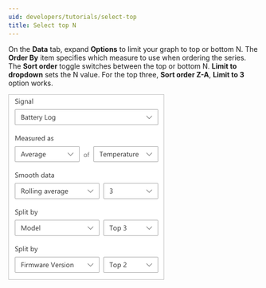 ```yaml
---
uid: developers/tutorials/select-top
title: Select top N
---
```


On the **Data** tab, expand **Options** to limit your graph to top or bottom N.
The **Order By** item specifies which measure to use when ordering the series.
The **Sort order** toggle switches between the top or bottom N.
**Limit to dropdown** sets the N value. For the top three, **Sort order Z-A**, **Limit to 3** option works.

![Select top N](topn.png)
